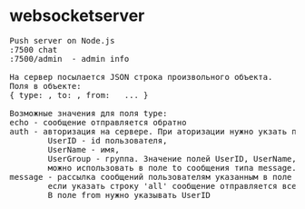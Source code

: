# websocketserver
<pre>
Push server on Node.js 
:7500 chat 
:7500/admin  - admin info 

На сервер посылается JSON строка произвольного объекта. 
Поля в объекте: 
{ type: <TYPE>, to: <TO>, from: <UserID>  ... } 

Возможные значения для поля type:
echo - сообщение отправляется обратно 
auth - авторизация на сервере. При аторизации нужно укзать поля: 
        UserID - id пользователя, 
        UserName - имя, 
        UserGroup - группа. Значение полей UserID, UserName, UserGroup 
        можно использовать в поле to сообщения типа message. 
message - рассылка сообщений пользователям указанным в поле to сообщения. 
        если указать строку 'all' сообщение отправляется всем пользователям.
        В поле from нужно указывать UserID
</pre>



